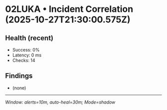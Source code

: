 # 02LUKA • Incident Correlation (2025-10-27T21:30:00.575Z)

## Health (recent)
- Success: 0%
- Latency: 0 ms
- Checks: 14

## Findings
- (none)

---
_Window: alerts=10m, auto-heal=30m; Mode=shadow_